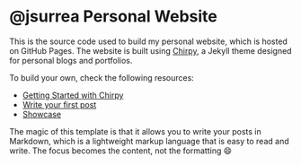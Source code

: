 # @jsurrea Personal Website

This is the source code used to build my personal website, which is hosted on GitHub Pages. The website is built using [Chirpy](https://chirpy.cotes.page/), a Jekyll theme designed for personal blogs and portfolios.

To build your own, check the following resources:
- [Getting Started with Chirpy](https://chirpy.cotes.page/posts/getting-started/)
- [Write your first post](https://chirpy.cotes.page/posts/write-a-new-post/)
- [Showcase](https://chirpy.cotes.page/posts/text-and-typography/)

The magic of this template is that it allows you to write your posts in Markdown, which is a lightweight markup language that is easy to read and write. The focus becomes the content, not the formatting 😄

